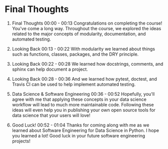 # Final Thoughts

1. Final Thoughts
00:00 - 00:13
Congratulations on completing the course! You've come a long way. Throughout the course, we explored the ideas related to the major concepts of modularity, documentation, and automated testing.

2. Looking Back
00:13 - 00:22
With modularity we learned about things such as functions, classes, packages, and the DRY principle.

3. Looking Back
00:22 - 00:28
We learned how docstrings, comments, and sphinx can help document a project.

4. Looking Back
00:28 - 00:36
And we learned how pytest, doctest, and Travis CI can be used to help implement automated testing.

5. Data Science & Software Engineering
00:36 - 00:52
Hopefully, you'll agree with me that applying these concepts in your data science workflow will lead to much more maintainable code. Following these ideas will even help you in publishing your own open source tools for data science that your users will love!

6. Good Luck!
00:52 - 01:04
Thanks for coming along with me as we learned about Software Engineering for Data Science in Python. I hope you learned a lot! Good luck in your future software engineering projects!